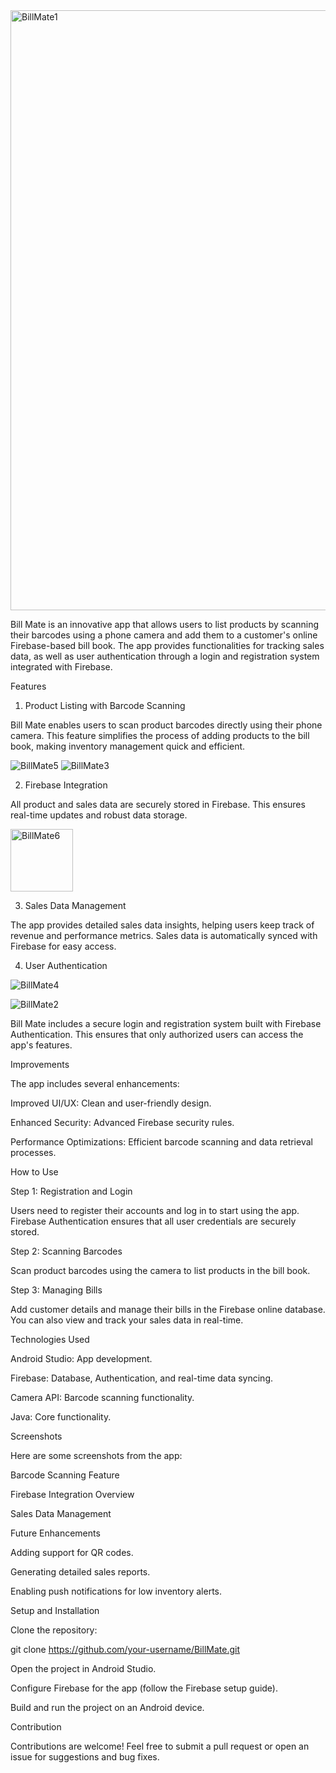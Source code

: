 <img width="960" alt="BillMate1" src="https://github.com/user-attachments/assets/73de5428-9f7f-4b83-a9b5-62b5d3faf731" />


Bill Mate is an innovative app that allows users to list products by scanning their barcodes using a phone camera and add them to a customer's online Firebase-based bill book. The app provides functionalities for tracking sales data, as well as user authentication through a login and registration system integrated with Firebase.

Features

1. Product Listing with Barcode Scanning

Bill Mate enables users to scan product barcodes directly using their phone camera. This feature simplifies the process of adding products to the bill book, making inventory management quick and efficient.

![BillMate5](https://github.com/user-attachments/assets/2498e69b-cb05-4b00-bbf6-6cfeb798809a)
![BillMate3](https://github.com/user-attachments/assets/5fe1b47d-1959-4145-a79b-20176acd5d40)


2. Firebase Integration

All product and sales data are securely stored in Firebase. This ensures real-time updates and robust data storage.

<img width="100" alt="BillMate6" src="https://github.com/user-attachments/assets/bab7130f-437a-4771-8df4-f3f7cf26f7c9" />


3. Sales Data Management

The app provides detailed sales data insights, helping users keep track of revenue and performance metrics. Sales data is automatically synced with Firebase for easy access.

4. User Authentication

![BillMate4](https://github.com/user-attachments/assets/f66e4b11-7bfd-4109-b585-4252bcd1fd9a)

![BillMate2](https://github.com/user-attachments/assets/05b88fa4-7a8f-47b8-936c-5f7e9a90b223)


Bill Mate includes a secure login and registration system built with Firebase Authentication. This ensures that only authorized users can access the app's features.

Improvements

The app includes several enhancements:

Improved UI/UX: Clean and user-friendly design.

Enhanced Security: Advanced Firebase security rules.

Performance Optimizations: Efficient barcode scanning and data retrieval processes.

How to Use

Step 1: Registration and Login

Users need to register their accounts and log in to start using the app. Firebase Authentication ensures that all user credentials are securely stored.

Step 2: Scanning Barcodes

Scan product barcodes using the camera to list products in the bill book.

Step 3: Managing Bills

Add customer details and manage their bills in the Firebase online database. You can also view and track your sales data in real-time.

Technologies Used

Android Studio: App development.

Firebase: Database, Authentication, and real-time data syncing.

Camera API: Barcode scanning functionality.

Java: Core functionality.

Screenshots

Here are some screenshots from the app:

Barcode Scanning Feature


Firebase Integration Overview


Sales Data Management


Future Enhancements

Adding support for QR codes.

Generating detailed sales reports.

Enabling push notifications for low inventory alerts.

Setup and Installation

Clone the repository:

git clone https://github.com/your-username/BillMate.git

Open the project in Android Studio.

Configure Firebase for the app (follow the Firebase setup guide).

Build and run the project on an Android device.

Contribution

Contributions are welcome! Feel free to submit a pull request or open an issue for suggestions and bug fixes.
